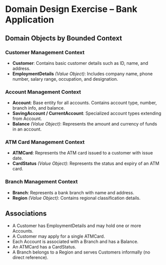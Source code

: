 # Domain Design Exercise – Bank Application

## Domain Objects by Bounded Context

### Customer Management Context

* **Customer**: Contains basic customer details such as ID, name, and address.
* **EmploymentDetails** *(Value Object)*: Includes company name, phone number, salary range, occupation, and designation.

### Account Management Context

* **Account**: Base entity for all accounts. Contains account type, number, branch info, and balance.
* **SavingAccount / CurrentAccount**: Specialized account types extending from Account.
* **Balance** *(Value Object)*: Represents the amount and currency of funds in an account.

### ATM Card Management Context

* **ATMCard**: Represents the ATM card issued to a customer with issue date.
* **CardStatus** *(Value Object)*: Represents the status and expiry of an ATM card.

### Branch Management Context

* **Branch**: Represents a bank branch with name and address.
* **Region** *(Value Object)*: Contains regional classification details.

## Associations

* A Customer has EmploymentDetails and may hold one or more Accounts.
* A Customer may apply for a single ATMCard.
* Each Account is associated with a Branch and has a Balance.
* An ATMCard has a CardStatus.
* A Branch belongs to a Region and serves Customers informally (no direct reference).


